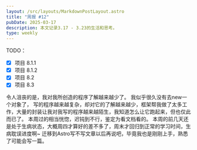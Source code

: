 ```yaml
---
layout: /src/layouts/MarkdownPostLayout.astro
title: "周报 #12"
pubDate: 2025-03-17
description: 本文记录3.17 - 3.23的生活和思考。
type: weekly
---
```

TODO：
- [x] 项目 8.1.1
- [x] 项目 8.1.2
- [x] 项目 8.2
- [x] 项目 8.3

令人沮丧的是，我对我所创造的程序了解越来越少了。
我似乎很久没有去new一个对象了， 写的程序越来越复杂，却对它的了解越来越少，框架帮我做了太多工作，大量的封装让我对我写的程序越来越陌生，我知道怎么让它跑起来，但也仅此而已了。
本周过的相当恍惚，迟钝到不行，鉴定为看文档看的。
本周的前几天还是处于生病状态，大概周四才算好的差不多了，周末才回归到正常的学习时间，生病耽误进度啊~
迁移到Astro写不写文章以后再说吧，毕竟我也是刚刚上手，熟悉了可能会写一篇。